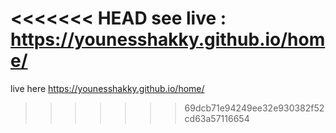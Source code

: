 <<<<<<< HEAD
see live : https://younesshakky.github.io/home/ 
=======
live here https://younesshakky.github.io/home/
>>>>>>> 69dcb71e94249ee32e930382f52cd63a57116654
